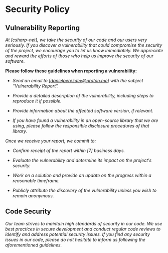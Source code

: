 <!-- Autor: Daniel Benjamin Perez Morales -->
<!-- GitHub: https://github.com/DanielPerezMoralesDev13 -->
<!-- Correo electrónico: danielperezdev@proton.me  -->
# **Security Policy**

## **Vulnerability Reporting**

*At [csharp-net], we take the security of our code and our users very seriously. If you discover a vulnerability that could compromise the security of the project, we encourage you to let us know immediately. We appreciate and reward the efforts of those who help us improve the security of our software.*

**Please follow these guidelines when reporting a vulnerability:**

- *Send an email to [danielperezdev@proton.me] with the subject "Vulnerability Report".*

- *Provide a detailed description of the vulnerability, including steps to reproduce it if possible.*

- *Provide information about the affected software version, if relevant.*

- *If you have found a vulnerability in an open-source library that we are using, please follow the responsible disclosure procedures of that library.*

*Once we receive your report, we commit to:*

- *Confirm receipt of the report within [7] business days.*

- *Evaluate the vulnerability and determine its impact on the project's security.*

- *Work on a solution and provide an update on the progress within a reasonable timeframe.*

- *Publicly attribute the discovery of the vulnerability unless you wish to remain anonymous.*

## **Code Security**

*Our team strives to maintain high standards of security in our code. We use best practices in secure development and conduct regular code reviews to identify and address potential security issues. If you find any security issues in our code, please do not hesitate to inform us following the aforementioned guidelines.*
